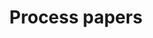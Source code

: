 ---
title: Process papers
layout: collection
entries_layout: grid
show_excerpts: false
permalink: /process/
collection: process
---